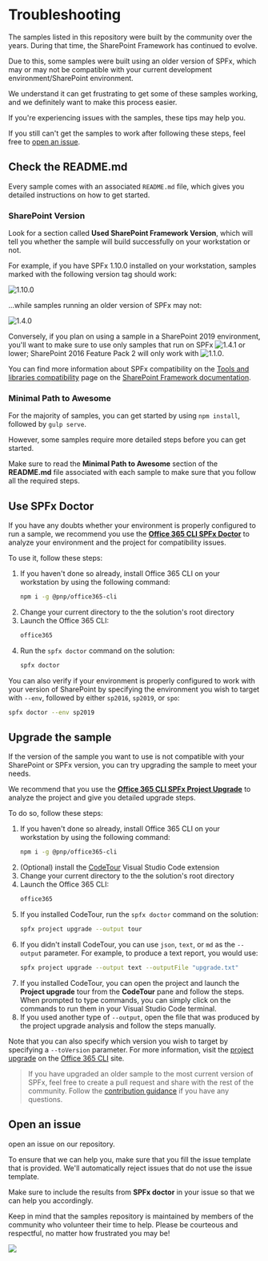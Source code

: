 # Troubleshooting

The samples listed in this repository were built by the community over the years. During that time, the SharePoint Framework has continued to evolve.

Due to this, some samples were built using an older version of SPFx, which may or may not be compatible with your current development environment/SharePoint environment.

We understand it can get frustrating to get some of these samples working, and we definitely want to make this process easier.

If you're experiencing issues with the samples, these tips may help you.

If you still can't get the samples to work after following these steps, feel free to [open an issue](#Openanissue).

## Check the README.md

Every sample comes with an associated `README.md` file, which gives you detailed instructions on how to get started.

### SharePoint Version
Look for a section called **Used SharePoint Framework Version**, which will tell you whether the sample will build successfully on your workstation or not.

For example, if you have SPFx 1.10.0 installed on your workstation, samples marked with the following version tag should work:

![1.10.0](https://img.shields.io/badge/version-1.10.0-green.svg)

...while samples running an older version of SPFx may not:

![1.4.0](https://img.shields.io/badge/version-1.4.0-orange.svg)

Conversely, if you plan on using a sample in a SharePoint 2019 environment, you'll want to make sure to use only samples that run on SPFx ![1.4.1](https://img.shields.io/badge/1.4.1-orange.svg) or lower; SharePoint 2016 Feature Pack 2 will only work with ![1.1.0](https://img.shields.io/badge/1.0.0-orange.svg).

You can find more information about SPFx compatibility on the [Tools and libraries compatibility](https://docs.microsoft.com/en-us/sharepoint/dev/spfx/compatibility) page on the [SharePoint Framework documentation](https://docs.microsoft.com/en-us/sharepoint/dev/spfx).

### Minimal Path to Awesome

For the majority of samples, you can get started by using `npm install`, followed by `gulp serve`.

However, some samples require more detailed steps before you can get started.

Make sure to read the **Minimal Path to Awesome** section of the **README.md** file associated with each sample to make sure that you follow all the required steps.

## Use SPFx Doctor

If you have any doubts whether your environment is properly configured to run a sample, we recommend you use the **[Office 365 CLI SPFx Doctor](https://pnp.github.io/office365-cli/cmd/spfx/doctor/)** to analyze your environment and the project for compatibility issues.

To use it, follow these steps:
1. If you haven't done so already, install Office 365 CLI on your workstation by using the following command:
    ```bash
    npm i -g @pnp/office365-cli
    ```
1. Change your current directory to the the solution's root directory
1. Launch the Office 365 CLI:
    ```bash
    office365
    ```
1. Run the `spfx doctor` command on the solution:
    ```bash
    spfx doctor
    ```

You can also verify if your environment is properly configured to work with your version of SharePoint by specifying the environment you wish to target with `--env`, followed by either `sp2016`, `sp2019`, or `spo`:

```bash
spfx doctor --env sp2019
```

## Upgrade the sample

If the version of the sample you want to use is not compatible with your SharePoint or SPFx version, you can try upgrading the sample to meet your needs.

We recommend that you use the **[Office 365 CLI SPFx Project Upgrade](https://pnp.github.io/office365-cli/cmd/spfx/project/project-upgrade/)** to analyze the project and give you detailed upgrade steps.

To do so, follow these steps:
1. If you haven't done so already, install Office 365 CLI on your workstation by using the following command:
    ```bash
    npm i -g @pnp/office365-cli
    ```
1. (Optional) install the [CodeTour](https://aka.ms/codetour) Visual Studio Code extension
1. Change your current directory to the the solution's root directory
1. Launch the Office 365 CLI:
    ```bash
    office365
    ```
1. If you installed CodeTour, run the `spfx doctor` command on the solution:
    ```bash
    spfx project upgrade --output tour
    ```
1. If you didn't install CodeTour, you can use `json`, `text`, or `md` as the `--output` parameter. For example, to produce a text report, you would use:
    ```bash
    spfx project upgrade --output text --outputFile "upgrade.txt"
    ```
1. If you installed CodeTour, you can open the project and launch the **Project upgrade** tour from the **CodeTour** pane and follow the steps. When prompted to type commands, you can simply click on the commands to run them in your Visual Studio Code terminal.
1. If you used another type of `--output`, open the file that was produced by the project upgrade analysis and follow the steps manually.

Note that you can also specify which version you wish to target by specifying a `--toVersion` parameter. For more information, visit the [project upgrade](https://pnp.github.io/office365-cli/cmd/spfx/project/project-upgrade/) on the [Office 365 CLI](https://pnp.github.io/office365-cli) site.

> If you have upgraded an older sample to the most current version of SPFx, feel free to create a pull request and share with the rest of the community. Follow the [contribution guidance](https://github.com/pnp/sp-dev-fx-webparts/blob/master/.github/CONTRIBUTING.md) if you have any questions.

## Open an issue
<div id="openanissue></div>

If -- after ensuring that your environment is compatible with the sample -- you still have difficulties using the sample, [open an issue](https://github.com/pnp/sp-dev-fx-webparts/issues/new/choose) on our repository.

To ensure that we can help you, make sure that you fill the issue template that is provided. We'll automatically reject issues that do not use the issue template.

Make sure to include the results from **SPFx doctor** in your issue so that we can help you accordingly.

Keep in mind that the samples repository is maintained by members of the community who volunteer their time to help. Please be courteous and respectful, no matter how frustrated you may be!

<img src="https://telemetry.sharepointpnp.com/sp-dev-fx-webparts/docs/troubleshooting" />